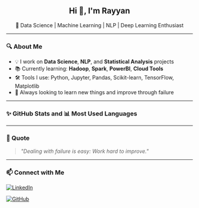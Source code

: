 <h2 align="center">Hi 👋, I'm Rayyan</h2>
<p align="center">🚀 Data Science | Machine Learning | NLP | Deep Learning Enthusiast</p>

---

### 🔍 About Me

- 💡 I work on **Data Science**, **NLP**, and **Statistical Analysis** projects  
- 📚 Currently learning: **Hadoop**, **Spark**, **PowerBI**, **Cloud Tools**  
- 🛠️ Tools I use: Python, Jupyter, Pandas, Scikit-learn, TensorFlow, Matplotlib  
- 🎯 Always looking to learn new things and improve through failure

---

### ✨ GitHub Stats and 📊 Most Used Languages

---

### 🌟 Quote

> *"Dealing with failure is easy: Work hard to improve."*

---

### 📫 Connect with Me

[![LinkedIn](https://img.shields.io/badge/LinkedIn-rayyanrbj09-blue?logo=linkedin&logoColor=white)](https://linkedin.com/in/rayyanrbj09)  

[![GitHub](https://img.shields.io/badge/GitHub-rayyanrbj09-black?logo=github)](https://github.com/rayyanrbj09)

